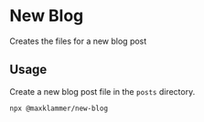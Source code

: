 # New Blog

Creates the files for a new blog post

## Usage

Create a new blog post file in the `posts` directory.

```
npx @maxklammer/new-blog
```

